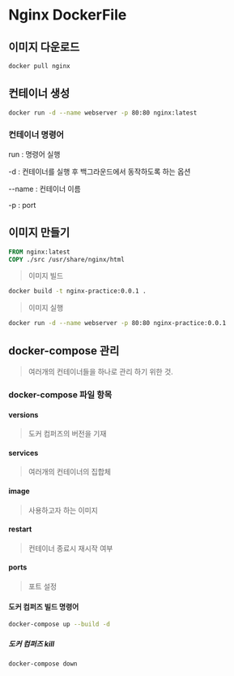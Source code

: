 # Nginx DockerFile

## 이미지 다운로드
```bash
docker pull nginx
```

## 컨테이너 생성
```bash
docker run -d --name webserver -p 80:80 nginx:latest
```

### 컨테이너 명령어 

run : 명령어 실행

-d : 컨테이너를 실행 후 백그라운드에서 동작하도록 하는 옵션

--name : 컨테이너 이름

-p : port

## 이미지 만들기

```Dockerfile
FROM nginx:latest
COPY ./src /usr/share/nginx/html
```

> 이미지 빌드

```bash
docker build -t nginx-practice:0.0.1 .
```

> 이미지 실행
```bash
docker run -d --name webserver -p 80:80 nginx-practice:0.0.1
```


## docker-compose 관리
> 여러개의 컨테이너들을 하나로 관리 하기 위한 것.

### docker-compose 파일 항목

#### versions
> 도커 컴퍼즈의 버전을 기재

#### services
> 여러개의 컨테이너의 집합체

#### image
> 사용하고자 하는 이미지

#### restart
> 컨테이너 종료시 재시작 여부

#### ports
> 포트 설정

#### 도커 컴퍼즈 빌드 명령어

```bash
docker-compose up --build -d
```

##### 도커 컴퍼즈 kill
```bash
docker-compose down
```